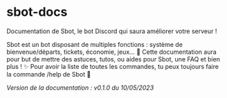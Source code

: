 # sbot-docs

Documentation de Sbot, le bot Discord qui saura améliorer votre serveur !

Sbot est un bot disposant de multiples fonctions : système de bienvenue/départs, tickets, économie, jeux... 🚀
Cette documentation aura pour but de mettre des astuces, tutos, ou aides pour Sbot, une FAQ et bien plus ! ✨
Pour avoir la liste de toutes les commandes, tu peux toujours faire la commande /help de Sbot 🤖







*Version de la documentation : v0.1.0 du 10/05/2023*